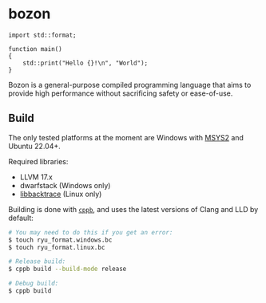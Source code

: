 # bozon

```
import std::format;

function main()
{
    std::print("Hello {}!\n", "World");
}
```

Bozon is a general-purpose compiled programming language that aims to provide high performance without sacrificing safety or ease-of-use.

## Build

The only tested platforms at the moment are Windows with [MSYS2](https://www.msys2.org/) and Ubuntu 22.04+.

Required libraries:
* LLVM 17.x
* dwarfstack (Windows only)
* [libbacktrace](https://github.com/ianlancetaylor/libbacktrace) (Linux only)

Building is done with [`cppb`](https://github.com/Il-Capitano/cppb), and uses the latest versions of Clang and LLD by default:
```bash
# You may need to do this if you get an error:
$ touch ryu_format.windows.bc
$ touch ryu_format.linux.bc

# Release build:
$ cppb build --build-mode release

# Debug build:
$ cppb build
```
